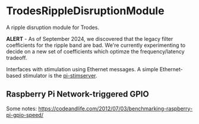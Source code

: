 # TrodesRippleDisruptionModule
A ripple disruption module for Trodes. 

**ALERT** - As of September 2024, we discovered that the legacy filter coefficients for the ripple band are bad. We're currently experimenting to decide on a new set of coefficients which optimze the frequency/latency tradeoff.

Interfaces with stimulation using Ethernet messages. A simple Ethernet-based stimulator is
the [pi-stimserver](https://github.com/kemerelab/pi-stimserver).

## Raspberry Pi Network-triggered GPIO
Some notes: https://codeandlife.com/2012/07/03/benchmarking-raspberry-pi-gpio-speed/
